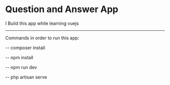 # Question and Answer App

I Build this app while learning vuejs

----------------------------------------------------------

Commands in order to run this app: 

-- composer install

-- npm install

-- npm run dev

-- php artisan serve
